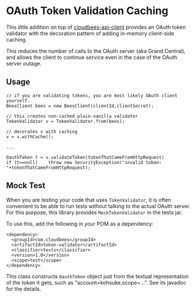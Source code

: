 OAuth Token Validation Caching
==============================

This little addition on top of [cloudbees-api-client](https://github.com/cloudbees/cloudbees-api-client) provides
an OAuth token validator with the decoration pattern of adding in-memory client-side caching.

This reduces the number of calls to the OAuth server (aka Grand Central), and allows the client to continue
service even in the case of the OAuth server outage.


Usage
-----
    // if you are validating tokens, you are most likely OAuth client yourself.
    BeesClient bees = new BeesClient(clientId,clientSecret);

    // this creates non-cached plain-vanilla validator
    TokenValidator v = TokenValidator.from(bees);

    // decorates v with caching
    v = v.withCache();

    ...

    OauthToken t = v.validateToken(tokenThatCameFromHttpRequest)
    if (t==null)    throw new SecurityException("invalid token: "+tokenThatCameFromHttpRequest);

Mock Test
---------
When you are testing your code that uses `TokenValidator`, it is often convenient to be able to
run tests without talking to the actual OAuth server. For this purpose, this library provides
`MockTokenValidator` in the tests jar.

To use this, add the following in your POM as a dependency:

    <dependency>
      <groupId>com.cloudbees</groupId>
      <artifactId>token-validator</artifactId>
      <classifier>tests</classifier>
      <version>1.0</version>
      <scope>test</scope>
    </dependency>

This class constructs `OauthToken` object just from the textual representation of the token
it gets, such as "account=kohsuke,scope=...". See its javadoc for the details.
